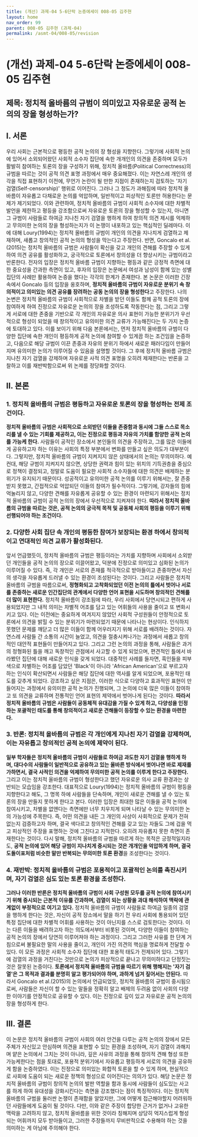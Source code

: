 ```yaml
---
title: (개선) 과제-04 5-6단락 논증에세이 008-05 김주현
layout: home
nav_order: 99
parent: 008-05 김주현 (과제-04)
permalink: /asmt-04/008-05/revision
---
```


# (개선) 과제-04 5-6단락 논증에세이 008-05 김주현 

## 제목: 정치적 올바름의 규범이 의미있고 자유로운 공적 논의의 장을 형성하는가?

## I. 서론

우리 사회는 근본적으로 평등한 공적 논의의 장 형성을 지향한다. 그렇기에 사회적 논의에 있어서 소외되어왔던 사회적 소수자 집단에 속한 개개인의 의견을 존중하며 모두가 활발히 참여하는 토론의 장을 구성하기 위해, 정치적 올바름(Political Correctness)의 규범을 따르는 것이 공적 의견 표명 과정에서 매우 중요해졌다. 이는 자연스레 개인의 생각을 직접 표현하기 이전에, 무언가 논란이 될 만한 지점이 존재하는지 검토하는 '자기 검열(Self-censorship)' 행위로 이어진다. 그러나 그 정도가 과해짐에 따라 정치적 올바름이 자유롭고 다채로운 논의를 억압하며, 일반적이고 피상적인 토론만 허용한다는 문제가 제기되었다. 이와 관련하여, 정치적 올바름의 규범이 사회적 소수자에 대한 차별적 발언을 제한하고 평등을 강조함으로써 자유로운 토론의 장을 형성할 수 있는지, 아니면 그 규범이 사람들로 하여금 지나친 자기 검열을 행하게 하여 창의적 의견 제시를 억제하고 무의미한 논의의 장을 형성하는지가 이 논쟁이 내포하고 있는 핵심적인 딜레마다. 이에 대해 Loury(1994)는 정치적 올바름의 규범이 개인의 의견을 지나치게 검열하고 제재하며, 새롭고 창의적인 공적 논의의 형성을 막는다고 주장한다. 반면, Goncalo et al.(2015)는 정치적 올바름의 규범은 사람들이 확신을 갖고 개인의 견해를 주장할 수 있게 하여 의견 공유를 활성화하고, 궁극적으로 토론에서 창의성을 더 향상시키는 규범이라고 반론한다. 전자의 입장은 정치적 올바름 규범이 지향하는 평등과 같은 긍정적 측면에 대한 중요성을 간과한 측면이 있고, 후자의 입장은 논문에서 여성과 남성이 함께 있는 성별 집단의 사례만 활용하여 논증을 했다는 각각의 한계가 존재한다. 본 논문은 이러한 긴장 속에서 Goncalo 등의 입장을 옹호하며, **정치적 올바름의 규범이 자유로운 분위기 속 창의적이고 의미있는 의견 공유를 장려하는 공동 논의의 장을 형성한다**고 주장한다. 나의 논변은 정치적 올바름의 규범이 사회적으로 차별을 받던 이들도 함께 공적 토론의 장에 참여하게 하여 진정으로 자유로운 논의의 장을 조성하도록 작동한다는 점, 그리고 그렇게 서로에 대한 존중을 기반으로 각 개인의 자유로운 의사 표현이 가능한 분위기가 우선적으로 형성이 되었을 때 창의적이고 유의미한 의견 교류가 가능해진다는 두 가지 논증에 토대하고 있다. 이를 보이기 위해 다음 본론에서는, 먼저 정치적 올바름의 규범이 다양한 집단에 속한 개인이 평등하게 공적 논의에 참여할 수 있게끔 하는 조건임을 논증하고, 다음으로 해당 규범이 이끈 존중과 자유의 분위기 하에서 새로운 패러다임이 만들어지며 유의미한 논의가 이루어질 수 있음을 설명할 것이다. 그 후에 정치적 올바름 규범은 지나친 자기 검열을 강제하며 자유로운 사적 의견 표명을 오히려 제재한다는 반론을 고찰하고 이를 재반박함으로써 위 논제를 정당화할 것이다.


## II. 본론

### 1. 정치적 올바름의 규범은 평등하고 자유로운 토론의 장을 형성하는 전제 조건이다.

**정치적 올바름의 규범은 사회적으로 소외받던 이들을 존중함과 동시에 그들 스스로 목소리를 낼 수 있는 기회를 제공하고, 이는 진정으로 평등과 자유의 가치를 함양한 공적 논의를 가능케 한다.** 사람들이 공적인 장소에서 본인들의 의견을 주장하고, 그를 많은 이들에게 공유하고자 하는 이유는 사회의 특정 부분에서 변화를 만들고 싶은 의도가 대부분이다. 그렇지만, 정치적 올바름의 규범이 지켜지지 않은 상태에서의 논의는 무의미하다. 예컨대, 해당 규범이 지켜지지 않으면, 상당한 권력과 힘이 있는 위치의 기득권층을 중심으로 정책이 결정되고, 정말로 도움이 필요한 사회적 소수자들에 대한 의견은 배제하는 분위기가 유지되기 때문이다. 성공적이고 유의미한 공적 논의를 이루기 위해서는, 잘 존중받지 못했고, 간접적으로 억압되던 이들의 참여가 필수적이다. 그렇기에, 강자들의 힘에 억눌리지 않고, 다양한 견해를 자유롭게 공유할 수 있는 환경이 마련되기 위해서는 정치적 올바름의 규범이 공적 논의의 장에서 우선적으로 지켜져야 한다. **따라서 정치적 올바름의 규범을 따르는 것은, 공적 논의의 궁극적 목적 및 공동체 사회의 평등을 이루기 위해 선행되어야 하는 조건이다.**


### 2. 다양한 사회 집단 속 개인의 평등한 참여가 보장되는 환경 하에서 창의적이고 연대적인 의견 교류가 활성화된다.

앞서 언급했듯이, 정치적 올바름의 규범은 평등이라는 가치를 지향하며 사회에서 소외받던 개인들을 공적 논의의 장으로 이끌어왔고, 덕분에 진정으로 의미있고 심화된 논의가 이루어질 수 있다. 즉, 각 개인은 서로의 존재를 적극적으로 받아들이고 존중하면서 자신의 생각을 자유롭게 드러낼 수 있는 환경이 조성된다는 것이다. 그리고 사람들은 정치적 올바름의 규범을 따름으로써, **정형화되고 고착화되었던 이전 논의의 틀에서 벗어나 서로를 존중하는 새로운 인간집단의 관계에서 다양한 언어 표현을 시도하며 창의적인 견해를 더 많이 표현한다.** 정치적 올바름이 강조됨에 따라, 우리 사회에서 당연시되고 편하게 사용되었지만 그 내적 의미는 차별적 어조를 담고 있는 어휘들의 사용을 줄이고 또 변화시키고 있다. 이는 이전에는 중요하게 여겨지지 않았던 사회적 구성원들이 안정적으로 토론에서 의견을 밝힐 수 있는 분위기가 마련되었기 때문에 나타나는 현상이다. 인식하지 못했던 문제를 깨닫고 더 많은 이들이 함께 어우러지기 위해 서로를 배려하는 것이다. 자연스레 사람들 간 소통의 시간이 늘었고, 의견을 절충시켜나가는 과정에서 새롭고 창의적인 대안적 표현들이 만들어지고 있다. 그리고 그런 논의의 과정을 통해, 사람들은 과거의 정형화된 틀을 깨고 독창적인 관점에서 사고할 수 있게 되었으며, 편견적인 틀에서 바라봤던 집단에 대해 새로운 인식을 갖게 되었다. 대중적인 사례를 들자면, 흑인들을 피부색으로 차별하는 어조를 담았던 'Black'이 아니라 'African American'으로 부르고자 하는 인식이 확산되면서 사람들은 해당 집단에 대한 역사를 알게 되었으며, 포용적인 태도를 갖추게 되었다. 강조하고 싶은 지점은, 이러한 식으로 다양하고 효과적인 표현이 만들어지는 과정에서 유의미한 공적 논의가 진행되며, 그 논의에 더욱 많은 이들이 참여하고 또 의견을 교류하며 전통적인 언어 표현의 제약에서 벗어나게 된다는 것이다. **따라서 정치적 올바름의 규범은 사람들이 공동체적 유대감을 가질 수 있게 하고, 다양성을 인정하는 포괄적인 태도를 통해 창의적이고 새로운 견해들이 등장할 수 있는 환경을 마련한다.**


### 3. 반론: 정치적 올바름의 규범은 각 개인에게 지나친 자기 검열을 강제하며, 이는 자유롭고 창의적인 공적 논의에 제약이 된다.

**일부 학자들은 정치적 올바름의 규범이 사람들로 하여금 과도한 자기 검열을 행하게 하며, 대다수의 사람들이 일반적으로 공유하고 있는 올바른 방식에서 벗어나면 바로 제재를 가하면서, 결국 사적인 의견을 억제하여 무의미한 공적 논의를 이루게 한다고 주장한다.** 그리고 이는 정치적 올바름의 규범이 형성한다고 했던 자유로운 의사 교류 환경과는 상반되는 모습임을 강조한다. 대표적으로 Loury(1994)는 정치적 올바름의 규범이 평등을 지향한다고 해도, 그 명목 하에 사람들을 단속하며, 개인이 새로운 견해를 낼 수 있는 토론의 장을 만들지 못하게 한다고 본다. 이러한 입장은 최대한 많은 이들을 공적 논의에 참여시키고, 차별을 없앤다는 측면에만 너무 치우치게 되며 나타날 수 있는 무의미한 논의 가능성에 주목한다. 즉, 어떤 의견을 내든 그 개인의 사상이 사회적으로 문제가 전혀 없는지 검증하고자 하며, 결국 색다르고 창의적인 견해를 갖고 있는 자들도 그에 겁을 먹고 피상적인 주장을 표명하는 것에 그친다고 지적한다. 오히려 자유롭지 못한 측면이 존재한다는 것이다. 다시 말해, 정치적 올바름의 규범을 따르게 하는 목적은 긍정적일지라도, **공적 논의에 있어 해당 규범이 지나치게 중시되는 것은 개개인을 억압하게 하며, 결국 도돌이표처럼 비슷한 말만 반복되는 무의미한 토론 환경**을 조성한다는 것이다.


### 4. 재반박: 정치적 올바름의 규범은 포용적이고 포괄적인 논의를 촉진시키며, 자기 검열은 심도 있는 토론 환경을 조성한다. 

**그러나 이러한 반론은 정치적 올바름의 규범이 사회 구성원 모두를 공적 논의에 참여시키기 위해 중시되는 근본적 이유를 간과하며, 검열이 되는 상황을 과대 해석하여 맥락에 관계없이 부정적으로 여기고 있다.** 정치적 올바름의 규범이 사람들로 하여금 일종의 검열을 행하게 한다는 것은, 자신이 공적 장소에서 말을 하기 전 우리 사회에 통용되어 있던 특정 집단에 대한 차별적 어휘를 사용하는 것이 아닌지를 스스로 검토한다는 것이다. 이는 다른 이들을 배려하고자 하는 의도에서부터 비롯된 것이며, 다양한 이들이 참여하는 공적 논의의 장에서 당연히 이루어져야 하는 과정이다. 그리고 그러한 사유를 한 단계 거침으로써 불필요한 말의 사용을 줄이고, 개인이 가진 의견의 핵심을 명료하게 전달할 수 있다. 이 모든 과정은 사회적 소수자 집단에 대한 포용적 태도가 전제되어 있다. 그렇기에 검열의 과정을 거친다는 것만으로 논의가 피상적으로 끝나고 무의미하다고 단정짓는 것은 잘못된 논증이다. **토론에서 정치적 올바름의 규범을 따르기 위해 행해지는 '자기 검열'은 그 목적과 결과를 분명히 알고 평가되어야 하며, 과하게 넘겨 짚어서는 안된다.** 따라서 Goncalo et al.(2015)의 논의에서 언급되었듯, 정치적 올바름의 규범이 중시됨으로써, 사람들은 자신이 할 수 있는 말들을 정확히 알고 배제의 두려움 없이 사회의 다양한 이야기를 안정적으로 공유할 수 있다. 이는 진정으로 깊이 있고 자유로운 공적 논의의 장을 형성하게 한다.


## III. 결론

이 논문은 정치적 올바름의 규범이 사회의 여러 안건을 다루는 공적 논의의 장에서 모든 주체가 자신있고 안심하며 의견을 표현할 수 있는 환경을 조성하며, 자기 검열이 과해지며 얕은 논의에서 그치는 것이 아니라, 깊은 사유의 과정을 통해 창의적 견해 형성 또한 가능케한다는 점을 토대로, 포용적 분위기에서 자유롭고 평등하게 서로의 의견을 공유하게 함을 논증하였다. 이는 진정으로 의미있는 화합적 토론을 할 수 있게 하며, 현실적으로 사회에 도움이 되는 새로운 정책의 형성으로 이어진다는 의의가 있다. 해당 논문은 정치적 올바름의 규범이 창의적 논의의 발판 역할을 함과 동시에 사람들이 심도있는 사고를 하게 하여 유대성을 강화시킨다는 측면을 강조했다는 점이 특징적이다. 이는 정치적 올바름의 규범을 둘러싼 논쟁이 존재함을 알았지만, 그에 어떻게 접근해야할지 어려워하던 사람들에게 도움이 될 것이다. 다만, 이와 같은 주장이 합당한 근거가 없거나 고유한 맥락을 고려하지 않고, 정치적 올바름을 위한 것이라 칭해지며 상당히 억지스럽게 형성되는 어휘까지 모두 받아들이고, 그러한 주장들까지 무비판적으로 수용해야 하는 것을 의미하는 게 아님에 주의해야 한다.